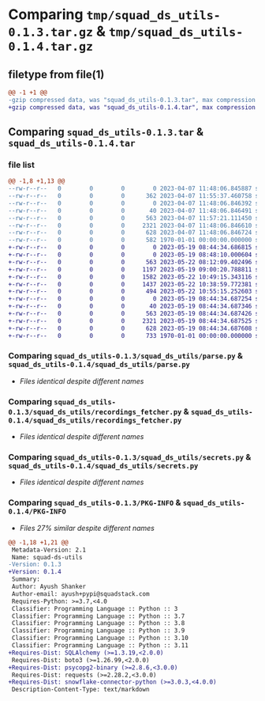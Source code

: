 # Comparing `tmp/squad_ds_utils-0.1.3.tar.gz` & `tmp/squad_ds_utils-0.1.4.tar.gz`

## filetype from file(1)

```diff
@@ -1 +1 @@
-gzip compressed data, was "squad_ds_utils-0.1.3.tar", max compression
+gzip compressed data, was "squad_ds_utils-0.1.4.tar", max compression
```

## Comparing `squad_ds_utils-0.1.3.tar` & `squad_ds_utils-0.1.4.tar`

### file list

```diff
@@ -1,8 +1,13 @@
--rw-r--r--   0        0        0        0 2023-04-07 11:48:06.845887 squad_ds_utils-0.1.3/README.md
--rw-r--r--   0        0        0      362 2023-04-07 11:55:37.460758 squad_ds_utils-0.1.3/pyproject.toml
--rw-r--r--   0        0        0        0 2023-04-07 11:48:06.846392 squad_ds_utils-0.1.3/squad_ds_utils/__init__.py
--rw-r--r--   0        0        0       40 2023-04-07 11:48:06.846491 squad_ds_utils-0.1.3/squad_ds_utils/exceptions.py
--rw-r--r--   0        0        0      563 2023-04-07 11:57:21.111450 squad_ds_utils-0.1.3/squad_ds_utils/parse.py
--rw-r--r--   0        0        0     2321 2023-04-07 11:48:06.846610 squad_ds_utils-0.1.3/squad_ds_utils/recordings_fetcher.py
--rw-r--r--   0        0        0      628 2023-04-07 11:48:06.846724 squad_ds_utils-0.1.3/squad_ds_utils/secrets.py
--rw-r--r--   0        0        0      582 1970-01-01 00:00:00.000000 squad_ds_utils-0.1.3/PKG-INFO
+-rw-r--r--   0        0        0        0 2023-05-19 08:44:34.686815 squad_ds_utils-0.1.4/README.md
+-rw-r--r--   0        0        0        0 2023-05-19 08:48:10.000604 squad_ds_utils-0.1.4/database_connector/__init__.py
+-rw-r--r--   0        0        0      563 2023-05-22 08:12:09.402496 squad_ds_utils-0.1.4/database_connector/constants.py
+-rw-r--r--   0        0        0     1197 2023-05-19 09:00:20.788811 squad_ds_utils-0.1.4/database_connector/sagemaker.py
+-rw-r--r--   0        0        0     1582 2023-05-22 10:49:15.343116 squad_ds_utils-0.1.4/database_connector/snowflake_ds.py
+-rw-r--r--   0        0        0     1437 2023-05-22 10:38:59.772381 squad_ds_utils-0.1.4/database_connector/utils.py
+-rw-r--r--   0        0        0      494 2023-05-22 10:55:15.252603 squad_ds_utils-0.1.4/pyproject.toml
+-rw-r--r--   0        0        0        0 2023-05-19 08:44:34.687254 squad_ds_utils-0.1.4/squad_ds_utils/__init__.py
+-rw-r--r--   0        0        0       40 2023-05-19 08:44:34.687346 squad_ds_utils-0.1.4/squad_ds_utils/exceptions.py
+-rw-r--r--   0        0        0      563 2023-05-19 08:44:34.687426 squad_ds_utils-0.1.4/squad_ds_utils/parse.py
+-rw-r--r--   0        0        0     2321 2023-05-19 08:44:34.687525 squad_ds_utils-0.1.4/squad_ds_utils/recordings_fetcher.py
+-rw-r--r--   0        0        0      628 2023-05-19 08:44:34.687608 squad_ds_utils-0.1.4/squad_ds_utils/secrets.py
+-rw-r--r--   0        0        0      733 1970-01-01 00:00:00.000000 squad_ds_utils-0.1.4/PKG-INFO
```

### Comparing `squad_ds_utils-0.1.3/squad_ds_utils/parse.py` & `squad_ds_utils-0.1.4/squad_ds_utils/parse.py`

 * *Files identical despite different names*

### Comparing `squad_ds_utils-0.1.3/squad_ds_utils/recordings_fetcher.py` & `squad_ds_utils-0.1.4/squad_ds_utils/recordings_fetcher.py`

 * *Files identical despite different names*

### Comparing `squad_ds_utils-0.1.3/squad_ds_utils/secrets.py` & `squad_ds_utils-0.1.4/squad_ds_utils/secrets.py`

 * *Files identical despite different names*

### Comparing `squad_ds_utils-0.1.3/PKG-INFO` & `squad_ds_utils-0.1.4/PKG-INFO`

 * *Files 27% similar despite different names*

```diff
@@ -1,18 +1,21 @@
 Metadata-Version: 2.1
 Name: squad-ds-utils
-Version: 0.1.3
+Version: 0.1.4
 Summary: 
 Author: Ayush Shanker
 Author-email: ayush+pypi@squadstack.com
 Requires-Python: >=3.7,<4.0
 Classifier: Programming Language :: Python :: 3
 Classifier: Programming Language :: Python :: 3.7
 Classifier: Programming Language :: Python :: 3.8
 Classifier: Programming Language :: Python :: 3.9
 Classifier: Programming Language :: Python :: 3.10
 Classifier: Programming Language :: Python :: 3.11
+Requires-Dist: SQLAlchemy (>=1.3.19,<2.0.0)
 Requires-Dist: boto3 (>=1.26.99,<2.0.0)
+Requires-Dist: psycopg2-binary (>=2.8.6,<3.0.0)
 Requires-Dist: requests (>=2.28.2,<3.0.0)
+Requires-Dist: snowflake-connector-python (>=3.0.3,<4.0.0)
 Description-Content-Type: text/markdown
```

